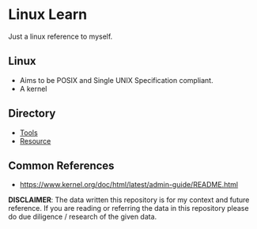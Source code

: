 # Linux Learn

Just a linux reference to myself.

## Linux
- Aims to be POSIX and Single UNIX Specification compliant.
- A kernel

## Directory
- [Tools](./tools/index.md)
- [Resource](./resource/resource.md)

## Common References
- https://www.kernel.org/doc/html/latest/admin-guide/README.html


**DISCLAIMER**: The data written this repository is for my context and future reference. If you are reading or referring the data in this repository please do due diligence / research of the given data.
